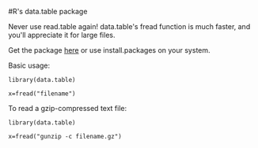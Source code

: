 #R's data.table package

Never use read.table again!  data.table's fread function is much faster, and you'll appreciate it for large files.

Get the package [here](http://cran.r-project.org/web/packages/data.table/index.html) or use install.packages on your system.

Basic usage:

~~~~ {r}
library(data.table)

x=fread("filename")
~~~~~~~

To read a gzip-compressed text file:

~~~~ {r}
library(data.table)

x=fread("gunzip -c filename.gz")
~~~~~~~~